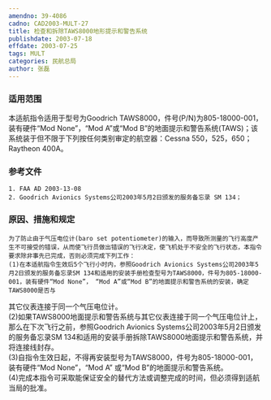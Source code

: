 ```yaml
---
amendno: 39-4086  
cadno: CAD2003-MULT-27  
title: 检查和拆除TAWS8000地形提示和警告系统  
publishdate: 2003-07-18  
effdate: 2003-07-25  
tags: MULT  
categories: 民航总局  
author: 张磊  
---
```

  
### 适用范围  
本适航指令适用于型号为Goodrich TAWS8000，件号(P/N)为805-18000-001，装有硬件“Mod None”，“Mod A”或“Mod B”的地面提示和警告系统(TAWS)；该系统装于但不限于下列按任何类别审定的航空器：Cessna 550，525，650；Raytheon 400A。  
  
<!--more-->  
### 参考文件  
    1. FAA AD 2003-13-08  
    2. Goodrich Avionics Systems公司2003年5月2日颁发的服务备忘录 SM 134；  
  
### 原因、措施和规定  
    为了防止由于气压电位计(baro set potentiometer)的输入，而导致所测量的飞行高度产生不可接受的错误，从而使飞行员做出错误的飞行决定，使飞机处于不安全的飞行状态，本指令要求除非事先已完成，否则必须完成下列工作：  
    (1)在本适航指令生效后5个飞行小时内，参照Goodrich Avionics Systems公司2003年5月2日颁发的服务备忘录SM 134和适用的安装手册检查型号为TAWS8000，件号为805-18000-001，装有硬件“Mod None”， “Mod A”或“Mod B”的地面提示和警告系统的安装，确定TAWS8000是否与  
      
其它仪表连接于同一个气压电位计。  
    (2)如果TAWS8000地面提示和警告系统与其它仪表连接于同一个气压电位计上，那么在下次飞行之前，参照Goodrich Avionics Systems公司2003年5月2日颁发的服务备忘录SM 134和适用的安装手册拆除TAWS8000地面提示和警告系统，并将连接线封存。  
(3)自指令生效日起，不得再安装型号为TAWS8000，件号为805-18000-001，装有硬件“Mod None”，“Mod A” 或“Mod B”的地面提示和警告系统。  
    (4)完成本指令可采取能保证安全的替代方法或调整完成的时间，但必须得到适航当局的批准。  
  

